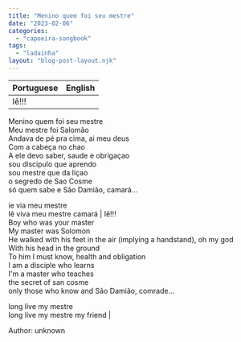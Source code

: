 ```yaml
---
title: "Menino quem foi seu mestre"
date: "2023-02-06"
categories: 
  - "capoeira-songbook"
tags: 
  - "ladainha"
layout: "blog-post-layout.njk"
---
```


| Portuguese | English |
| --- | --- |
| Iê!!!  
Menino quem foi seu mestre  
Meu mestre foi Salomão  
Andava de pé pra cima, ai meu deus  
Com a cabeça no chao  
A ele devo saber, saude e obrigaçao  
sou discipulo que aprendo  
sou mestre que da liçao  
o segredo de Sao Cosme  
só quem sabe e São Damião, camará...  
  
ie via meu mestre  
Iê viva meu mestre camará | Iê!!!  
Boy who was your master  
My master was Solomon  
He walked with his feet in the air (implying a handstand), oh my god  
With his head in the ground  
To him I must know, health and obligation  
I am a disciple who learns  
I'm a master who teaches  
the secret of san cosme  
only those who know and São Damião, comrade…  
  
long live my mestre  
long live my mestre my friend |

<figcaption>

Author: unknown

</figcaption>
